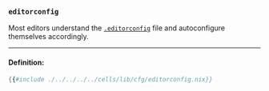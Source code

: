 ### `editorconfig`

Most editors understand the [`.editorconfig`][editorconfig] file and autoconfigure themselves accordingly.

[editorconfig]: https://github.com/editorconfig/

---

#### Definition:

```nix
{{#include ./../../../../cells/lib/cfg/editorconfig.nix}}
```
